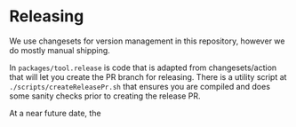 # Releasing

We use changesets for version management in this repository, however we do mostly manual shipping.

In `packages/tool.release` is code that is adapted from changesets/action that will let you create the PR branch for releasing. There is a utility script at `./scripts/createReleasePr.sh` that ensures you are compiled and does some sanity checks prior to creating the release PR.

At a near future date, the

